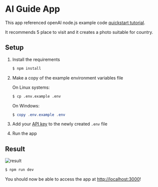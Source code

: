 # AI Guide App

This app referenced openAI node.js example code [quickstart tutorial](https://beta.openai.com/docs/quickstart).

It recommends 5 place to visit
and it creates a photo suitable for country.


## Setup

1. Install the requirements

   ```bash
   $ npm install
   ```

2. Make a copy of the example environment variables file

   On Linux systems: 
   ```bash
   $ cp .env.example .env
   ```
   On Windows:
   ```powershell
   $ copy .env.example .env
   ```
3. Add your [API key](https://beta.openai.com/account/api-keys) to the newly created `.env` file

4. Run the app

## Result
![result](https://github.com/whiteout367/AIGuide/assets/75378861/1032ca2c-6dc6-451e-9bfc-6c2c298e9f69)


   ```bash
   $ npm run dev
   ```

You should now be able to access the app at [http://localhost:3000](http://localhost:3000)!
